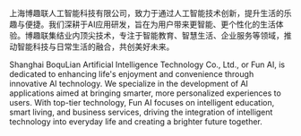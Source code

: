   上海博趣联人工智能科技有限公司，致力于通过人工智能技术创新，提升生活的乐趣与便捷。我们深耕于AI应用研发，旨在为用户带来更智能、更个性化的生活体验。博趣联集结业内顶尖技术，专注于智能教育、智慧生活、企业服务等领域，推动智能科技与日常生活的融合，共创美好未来。
  
  Shanghai BoquLian Artificial Intelligence Technology Co., Ltd., or Fun AI, is dedicated to enhancing life's enjoyment and convenience through innovative AI technology. We specialize in the development of AI applications aimed at bringing smarter, more personalized experiences to users. With top-tier technology, Fun AI focuses on intelligent education, smart living, and business services, driving the integration of intelligent technology into everyday life and creating a brighter future together.
